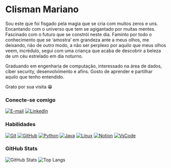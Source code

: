 # Clisman Mariano
Sou este que foi fisgado pela magia que se cria com muitos zeros e uns. Encantando com o universo que tem se agigantado por muitas mentes. Fascinado com o futuro que se constrói neste dia. Faminto por todo o conhecimento que se ‘amostra’ em grandeza ante a meus olhos, me deixando, não de outro modo, a não ser perplexo por aquilo que meus olhos veem, incrédulo, segui com uma criança que acaba de descobrir a beleza de um céu estrelado em dia noturno.

Graduando em engenharia de computação, interessado na área de dados, ciber security, desenvolvimento e afins. Gosto de aprender e partilhar aquilo que tenho entendido.

Grato por sua visita 😁

### Conecte-se comigo

[![E-mail](https://img.shields.io/badge/-Email-000?style=for-the-badge&logo=microsoft-outlook&logoColor=30A3DC)](mailto:contatoclisman@outlook.com)
[![LinkedIn](https://img.shields.io/badge/-LinkedIn-000?style=for-the-badge&logo=linkedin&logoColor=30A3DC)](https://www.linkedin.com/in/clismanmariano/)


### Habilidades
[![Git](https://img.shields.io/badge/Git-000?style=for-the-badge&logo=git)](https://git-scm.com/doc) 
[![GitHub](https://img.shields.io/badge/GitHub-000?style=for-the-badge&logo=github)](https://docs.github.com/)
[![Python](https://img.shields.io/badge/Python-000?style=for-the-badge&logo=python)](https://www.python.org/)
[![Java](https://img.shields.io/badge/Java-000?style=for-the-badge&logo=java&logoColor=30A3DC)](https://www.java.com/)
[![Linux](https://img.shields.io/badge/Ubuntu-000?style=for-the-badge&logo=ubuntu)](https://ubuntu.com/)
[![Notion](https://img.shields.io/badge/Notion-000?style=for-the-badge&logo=Notion)](https://www.notion.so/)
[![VsCode](https://img.shields.io/badge/vscode-000?style=for-the-badge&logo=visualstudiocode)](https://code.visualstudio.com/)

### GitHub Stats
![GitHub Stats](https://github-readme-stats.vercel.app/api?username=cl1sman&theme=transparent&bg_color=000&border_color=30A3DC&show_icons=true&icon_color=30A3DC&title_color=30A3DC&text_color=FFF)
![Top Langs](https://github-readme-stats-git-masterrstaa-rickstaa.vercel.app/api/top-langs/?username=cl1sman&layout=compact&bg_color=000&border_color=30A3DC&title_color=30A3DC&text_color=FFF)
